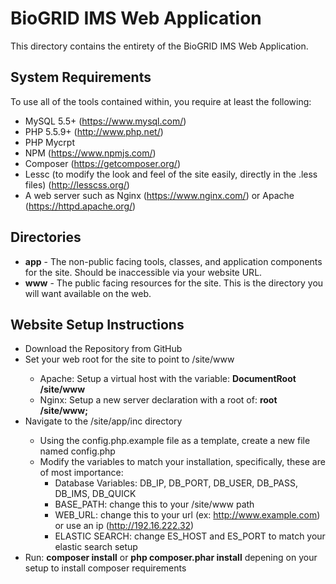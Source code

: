 # BioGRID IMS Web Application
This directory contains the entirety of the BioGRID IMS Web Application. 

## System Requirements
To use all of the tools contained within, you require at least the following:

+ MySQL 5.5+ (https://www.mysql.com/)
+ PHP 5.5.9+ (http://www.php.net/)
+ PHP Mycrpt
+ NPM (https://www.npmjs.com/)
+ Composer (https://getcomposer.org/)
+ Lessc (to modify the look and feel of the site easily, directly in the .less files) (http://lesscss.org/)
+ A web server such as Nginx (https://www.nginx.com/) or Apache (https://httpd.apache.org/)

## Directories
+ **app** - The non-public facing tools, classes, and application components for the site. Should be inaccessible via your website URL.
+ **www** - The public facing resources for the site. This is the directory you will want available on the web.

## Website Setup Instructions
+ Download the Repository from GitHub
+ Set your web root for the site to point to <IMS INSTALL LOCATION>/site/www
    + Apache: Setup a virtual host with the variable: **DocumentRoot <IMS INSTALL LOCATION>/site/www**
	+ Nginx: Setup a new server declaration with a root of: **root   <IMS INSTALL LOCATION>/site/www;**
+ Navigate to the <IMS INSTALL LOCATION>/site/app/inc directory
    + Using the config.php.example file as a template, create a new file named config.php
    + Modify the variables to match your installation, specifically, these are of most importance:
	    + Database Variables: DB_IP, DB_PORT, DB_USER, DB_PASS, DB_IMS, DB_QUICK
		+ BASE_PATH: change this to your <IMS INSTALL LOCATION>/site/www path
		+ WEB_URL: change this to your url (ex: http://www.example.com) or use an ip (http://192.16.222.32)
		+ ELASTIC SEARCH: change ES_HOST and ES_PORT to match your elastic search setup
+ Run: **composer install** or **php composer.phar install** depening on your setup to install composer requirements